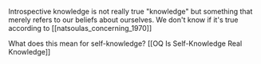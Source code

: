 Introspective knowledge is not really true "knowledge" but something that merely refers to our beliefs about ourselves. We don't know if it's true according to [[natsoulas_concerning_1970]] 

What does this mean for self-knowledge? [[OQ Is Self-Knowledge Real Knowledge]]